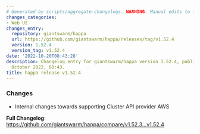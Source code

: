 ```yaml
---
# Generated by scripts/aggregate-changelogs. WARNING: Manual edits to this files will be overwritten.
changes_categories:
- Web UI
changes_entry:
  repository: giantswarm/happa
  url: https://github.com/giantswarm/happa/releases/tag/v1.52.4
  version: 1.52.4
  version_tag: v1.52.4
date: '2022-10-20T08:43:28'
description: Changelog entry for giantswarm/happa version 1.52.4, published on 20
  October 2022, 08:43.
title: happa release v1.52.4
---
```


<!-- Release notes generated using configuration in .github/release.yml at main -->

### Changes
- Internal changes towards supporting Cluster API provider AWS

**Full Changelog**: https://github.com/giantswarm/happa/compare/v1.52.3...v1.52.4
